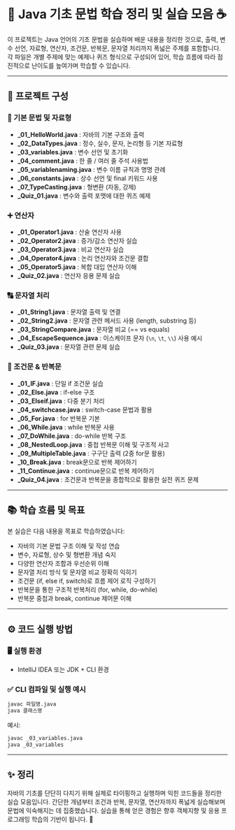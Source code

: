 # 🚀 Java 기초 문법 학습 정리 및 실습 모음 ☕

이 프로젝트는 Java 언어의 기초 문법을 실습하며 배운 내용을 정리한 것으로, 출력, 변수 선언, 자료형, 연산자, 조건문, 반복문, 문자열 처리까지 폭넓은 주제를 포함합니다. 각 파일은 개별 주제에 맞는 예제나 퀴즈 형식으로 구성되어 있어, 학습 흐름에 따라 점진적으로 난이도를 높여가며 학습할 수 있습니다.

---

## 📂 프로젝트 구성

### 📌 기본 문법 및 자료형

* **\_01\_HelloWorld.java** : 자바의 기본 구조와 출력
* **\_02\_DataTypes.java** : 정수, 실수, 문자, 논리형 등 기본 자료형
* **\_03\_variables.java** : 변수 선언 및 초기화
* **\_04\_comment.java** : 한 줄 / 여러 줄 주석 사용법
* **\_05\_variablenaming.java** : 변수 이름 규칙과 명명 관례
* **\_06\_constants.java** : 상수 선언 및 final 키워드 사용
* **\_07\_TypeCasting.java** : 형변환 (자동, 강제)
* **\_Quiz\_01.java** : 변수와 출력 포맷에 대한 퀴즈 예제

### ➕ 연산자

* **\_01\_Operator1.java** : 산술 연산자 사용
* **\_02\_Operator2.java** : 증가/감소 연산자 실습
* **\_03\_Operator3.java** : 비교 연산자 실습
* **\_04\_Operator4.java** : 논리 연산자와 조건문 결합
* **\_05\_Operator5.java** : 복합 대입 연산자 이해
* **\_Quiz\_02.java** : 연산자 응용 문제 실습

### 🔠 문자열 처리

* **\_01\_String1.java** : 문자열 출력 및 연결
* **\_02\_String2.java** : 문자열 관련 메서드 사용 (length, substring 등)
* **\_03\_StringCompare.java** : 문자열 비교 (== vs equals)
* **\_04\_EscapeSequence.java** : 이스케이프 문자 (`\n`, `\t`, `\\`) 사용 예시
* **\_Quiz\_03.java** : 문자열 관련 문제 실습

### 🔁 조건문 & 반복문

* **\_01\_IF.java** : 단일 if 조건문 실습
* **\_02\_Else.java** : if-else 구조
* **\_03\_Elseif.java** : 다중 분기 처리
* **\_04\_switchcase.java** : switch-case 문법과 활용
* **\_05\_For.java** : for 반복문 기본
* **\_06\_While.java** : while 반복문 사용
* **\_07\_DoWhile.java** : do-while 반복 구조
* **\_08\_NestedLoop.java** : 중첩 반복문 이해 및 구조적 사고
* **\_09\_MultipleTable.java** : 구구단 출력 (2중 for문 활용)
* **\_10\_Break.java** : break문으로 반복 제어하기
* **\_11\_Continue.java** : continue문으로 반복 제어하기
* **\_Quiz\_04.java** : 조건문과 반복문을 종합적으로 활용한 실전 퀴즈 문제

---

## 📚 학습 흐름 및 목표

본 실습은 다음 내용을 목표로 학습하였습니다:

* 자바의 기본 문법 구조 이해 및 작성 연습
* 변수, 자료형, 상수 및 형변환 개념 숙지
* 다양한 연산자 조합과 우선순위 이해
* 문자열 처리 방식 및 문자열 비교 정확히 익히기
* 조건문 (if, else if, switch)로 흐름 제어 로직 구성하기
* 반복문을 통한 구조적 반복처리 (for, while, do-while)
* 반복문 중첩과 break, continue 제어문 이해

---

## ⚙️ 코드 실행 방법

### 🖥️ 실행 환경

* IntelliJ IDEA 또는 JDK + CLI 환경

### ✅ CLI 컴파일 및 실행 예시

```bash
javac 파일명.java
java 클래스명
```

예시:

```bash
javac _03_variables.java
java _03_variables
```

---

## ✨ 정리

자바의 기초를 단단히 다지기 위해 실제로 타이핑하고 실행하며 익힌 코드들을 정리한 실습 모음입니다. 간단한 개념부터 조건과 반복, 문자열, 연산자까지 폭넓게 실습해보며 문법에 익숙해지는 데 집중했습니다. 실습을 통해 얻은 경험은 향후 객체지향 및 응용 프로그래밍 학습의 기반이 됩니다. 🚀
